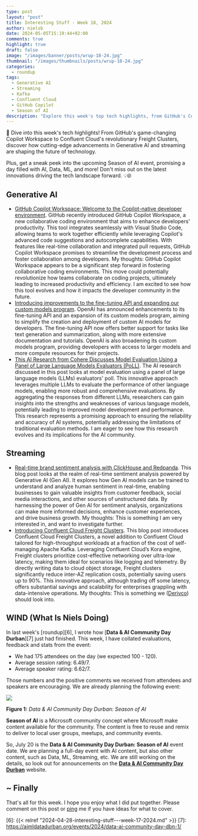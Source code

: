```yaml
---
type: post
layout: "post"
title: Interesting Stuff - Week 18, 2024
author: nielsb
date: 2024-05-05T15:19:44+02:00
comments: true
highlight: true
draft: false
image: "/images/banner/posts/wrup-18-24.jpg"
thumbnail: "/images/thumbnails/posts/wrup-18-24.jpg"
categories:
  - roundup
tags:
  - Generative AI
  - Streaming
  - Kafka
  - Confluent Cloud
  - GitHub Copilot
  - Season of AI
description: "Explore this week's top tech highlights, from GitHub's Copilot Workspace to Confluent Cloud's Freight Clusters. Discover the latest advancements in Generative AI and streaming, plus get a glimpse of the upcoming Season of AI event! Don't miss out on the future of technology."
---
```


🚀 Dive into this week's tech highlights! From GitHub's game-changing Copilot Workspace to Confluent Cloud's revolutionary Freight Clusters, discover how cutting-edge advancements in Generative AI and streaming are shaping the future of technology. 

Plus, get a sneak peek into the upcoming Season of AI event, promising a day filled with AI, Data, ML, and more! Don't miss out on the latest innovations driving the tech landscape forward. 💡🌐

<!--more-->

## Generative AI

* [GitHub Copilot Workspace: Welcome to the Copilot-native developer environment][1]. GitHub recently introduced GitHub Copilot Workspace, a new collaborative coding environment that aims to enhance developers' productivity. This tool integrates seamlessly with Visual Studio Code, allowing teams to work together efficiently while leveraging Copilot's advanced code suggestions and autocomplete capabilities. With features like real-time collaboration and integrated pull requests, GitHub Copilot Workspace promises to streamline the development process and foster collaboration among developers. My thoughts: GitHub Copilot Workspace appears to be a significant step forward in fostering collaborative coding environments. This move could potentially revolutionize how teams collaborate on coding projects, ultimately leading to increased productivity and efficiency. I am excited to see how this tool evolves and how it impacts the developer community in the future.
* [Introducing improvements to the fine-tuning API and expanding our custom models program][2]. OpenAI has announced enhancements to its fine-tuning API and an expansion of its custom models program, aiming to simplify the creation and deployment of custom AI models for developers. The fine-tuning API now offers better support for tasks like text generation and summarization, along with more extensive documentation and tutorials. OpenAI is also broadening its custom models program, providing developers with access to larger models and more compute resources for their projects. 
* [This AI Research from Cohere Discusses Model Evaluation Using a Panel of Large Language Models Evaluators (PoLL)][3]. The AI research discussed in this post looks at model evaluation using a panel of large language models (LLMs) evaluators' poll. This innovative approach leverages multiple LLMs to evaluate the performance of other language models, enabling more robust and comprehensive evaluations. By aggregating the responses from different LLMs, researchers can gain insights into the strengths and weaknesses of various language models, potentially leading to improved model development and performance. This research represents a promising approach to ensuring the reliability and accuracy of AI systems, potentially addressing the limitations of traditional evaluation methods. I am eager to see how this research evolves and its implications for the AI community.

## Streaming

* [Real-time brand sentiment analysis with ClickHouse and Redpanda][4]. This blog post looks at the realm of real-time sentiment analysis powered by Generative AI (Gen AI). It explores how Gen AI models can be trained to understand and analyze human sentiment in real-time, enabling businesses to gain valuable insights from customer feedback, social media interactions, and other sources of unstructured data. By harnessing the power of Gen AI for sentiment analysis, organizations can make more informed decisions, enhance customer experiences, and drive business growth. My thoughts: This is something I am very interested in, and want to investigate further.
* [Introducing Confluent Cloud Freight Clusters][5]. This blog post introduces Confluent Cloud Freight Clusters, a novel addition to Confluent Cloud tailored for high-throughput workloads at a fraction of the cost of self-managing Apache Kafka. Leveraging Confluent Cloud’s Kora engine, Freight clusters prioritize cost-effective networking over ultra-low latency, making them ideal for scenarios like logging and telemetry. By directly writing data to cloud object storage, Freight clusters significantly reduce inter-AZ replication costs, potentially saving users up to 90%. This innovative approach, although trading off some latency, offers substantial savings and scalability for enterprises grappling with data-intensive operations. My thoughts: This is something we ([Derivco](/derivco)) should look into.

## WIND (What Is Niels Doing)

In last week's [roundup][6], I wrote how [**Data & AI Community Day Durban**][7] just had finished. This week, I have collated evaluations, feedback and stats from the event:

* We had 175 attendees on the day (we expected 100 - 120).
* Average session rating: 6.49/7.
* Average speaker rating: 6.62/7.

Those numbers and the positive comments we received from attendees and speakers are encouraging. We are already planning the following event:

![](/images/posts/season-of-ai-data-ai-day-3.png)

**Figure 1:** *Data & AI Community Day Durban: Season of AI*

**Season of AI** is a Microsoft community concept where Microsoft make content available for the community. The content is free to reuse and remix to deliver to local user groups, meetups, and community events.

So, July 20 is the **Data & AI Community Day Durban: Season of AI** event date. We are planning a full-day event with AI content, but also other content, such as Data, ML, Streaming, etc. We are still working on the details, so look out for announcements on the [**Data & AI Community Day Durban**](https://aimldatadurban.org) website.

## ~ Finally

That's all for this week. I hope you enjoy what I did put together. Please comment on this post or [ping][ma] me if you have ideas for what to cover.

[ma]: mailto:niels.it.berglund@gmail.com
[mp]: https://blog.acolyer.org
[iq]: https://www.infoq.com/
[ew]: http://sqlonice.com/
[re]: http://blog.revolutionanalytics.com
[sqsk]: https://www.sqlskills.com
[mdaveyblog]: https://mdavey.wordpress.com/
[charlblog]: https://charlla.com/

[jovpop]: https://twitter.com/JovanPop_MSFT
[bobw]: https://twitter.com/bobwardms
[revod]: https://twitter.com/revodavid
[lonny]: https://twitter.com/sqL_handLe
[ewtw]: https://twitter.com/sqlOnIce
[buckw]: https://twitter.com/BuckWoodyMSFT
[mattw]: https://twitter.com/matthewwarren
[murba]: https://twitter.com/muratdemirbas
[daveda]: https://twitter.com/davidthecoder
[adcol]: https://twitter.com/adriancolyer
[jesrod]: https://twitter.com/jrdothoughts
[tomaz]: https://twitter.com/tomaz_tsql
[dataart]: https://twitter.com/dataartisans
[luis]: https://twitter.com/luis_de_sousa
[benstop]: https://twitter.com/benstopford
[conflu]: https://twitter.com/confluentinc
[tylert]: https://twitter.com/tyler_treat
[andrewng]: https://twitter.com/AndrewYNg
[lawr]: https://twitter.com/bytezn
[jue]: https://twitter.com/b0rk
[yan]: https://twitter.com/theburningmonk
[danny]: https://twitter.com/g9yuayon
[rmoff]: https://www.linkedin.com/in/robinmoffatt/
[ryansw]: https://twitter.com/ryanswanstrom
[pabloc]: https://twitter.com/pabloc_ds
[mklep]: https://twitter.com/martinkl
[mdavey]: https://twitter.com/matt_davey
[jboner]: https://twitter.com/jboner
[joeduff]: https://twitter.com/funcOfJoe
[charl]: https://twitter.com/charllamprecht
[dbricks]: https://twitter.com/databricks
[adsit]: https://twitter.com/SitnikAdam
[vicky]: https://twitter.com/vickyharp
[dscentral]: https://twitter.com/DataScienceCtrl
[natemc]: https://twitter.com/natemcmaster
[ads]: https://twitter.com/azuredatastudio
[travw]: https://twitter.com/radtravis
[emilk]: https://twitter.com/IsTheArchitect
[netflx]: https://netflixtechblog.com/
[hubert]: https://www.linkedin.com/in/hkdulay/
[jserra]: https://www.linkedin.com/in/jamesserra/

[1]: https://github.blog/2024-04-29-github-copilot-workspace/
[2]: https://openai.com/index/introducing-improvements-to-the-fine-tuning-api-and-expanding-our-custom-models-program
[3]: https://www.marktechpost.com/2024/04/30/this-ai-research-from-cohere-discusses-model-evaluation-using-a-panel-of-large-language-models-evaluators-poll
[4]: https://redpanda.com/blog/real-time-sentiment-analysis-gen-ai
[5]: https://www.confluent.io/blog/introducing-confluent-cloud-freight-clusters/
[6]: {{< relref "2024-04-28-interesting-stuff---week-17-2024.md" >}}
[7]: https://aimldatadurban.org/events/2024/data-ai-community-day-dbn-1/
